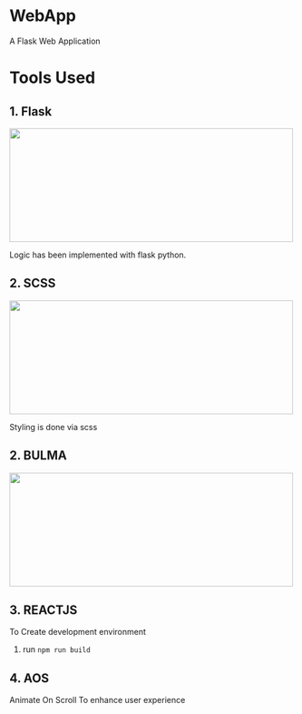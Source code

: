 # WebApp
A Flask Web Application

# Tools Used
## 1. Flask
<img src="https://cdn-images-1.medium.com/max/1600/1*Ou6FFJJD3zhcIUU8wBZqIw.png" width=500 height=200/>

Logic has been implemented with flask python.

## 2. SCSS

<img src="https://sass-lang.com/assets/img/logos/logo-b6e1ef6e.svg" width=500 height=200/>

Styling is done via scss 

## 2. BULMA

<img src="https://bulma.io/images/bulma-logo.png" width=500 height=200/>

## 3. REACTJS

To Create development environment
1. run `npm run build`

## 4. AOS

Animate On Scroll 
To enhance user experience
